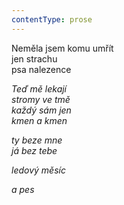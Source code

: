 ```yaml
---
contentType: prose
---
```


<section>

Neměla jsem komu umřít  
jen strachu  
psa nalezence

_Teď mě lekají  
stromy ve tmě  
každý sám jen  
kmen a kmen_

</section>

<section>

_ty beze mne  
já bez tebe_

</section>

<section>

_ledový měsíc_

</section>

<section>

_a pes_

</section>
